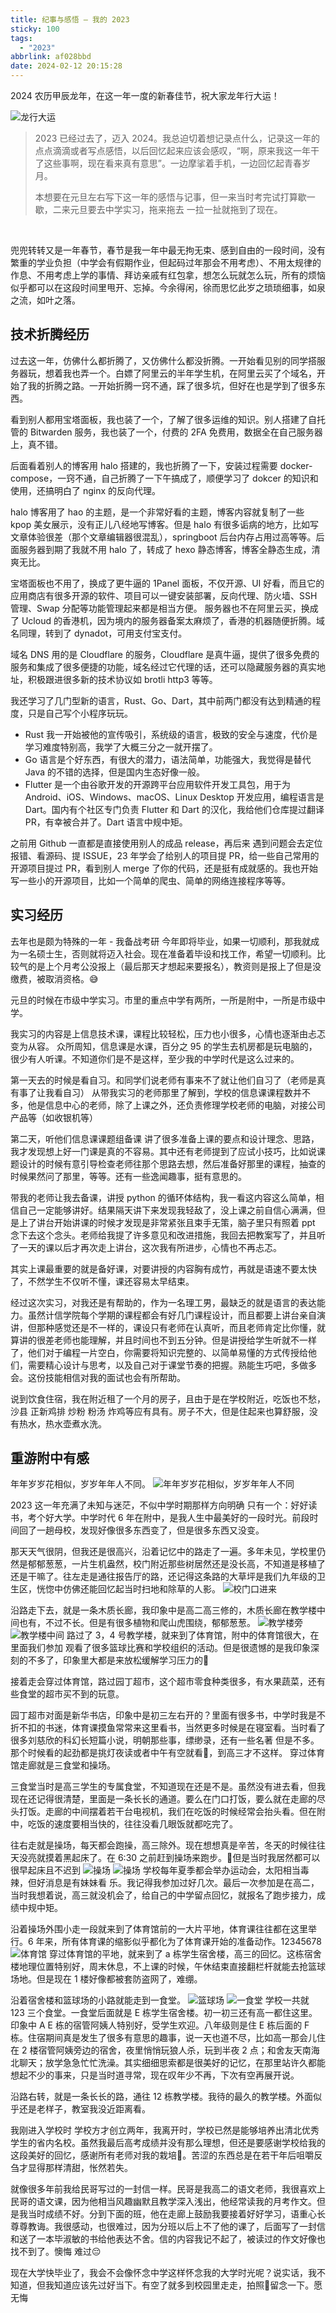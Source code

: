 ```yaml
---
title: 纪事与感悟 — 我的 2023
sticky: 100
tags:
  - "2023"
abbrlink: af028bbd
date: 2024-02-12 20:15:28
---
```


2024 农历甲辰龙年，在这一年一度的新春佳节，祝大家龙年行大运！

![龙行大运](1707741873052.webp)

> 2023 已经过去了，迈入 2024。我总迫切着想记录点什么，记录这一年的点点滴滴或者写点感悟，以后回忆起来应该会感叹，“啊，原来我这一年干了这些事啊，现在看来真有意思”。一边摩挲着手机，一边回忆起青春岁月。
>
> 本想要在元旦左右写下这一年的感悟与记事，但一来当时考完试打算歇一歇，二来元旦要去中学实习，拖来拖去 一拉一扯就拖到了现在。

<br/>

兜兜转转又是一年春节，春节是我一年中最无拘无束、感到自由的一段时间，没有繁重的学业负担（中学会有假期作业，但起码过年那会不用考虑）、不用太规律的作息、不用考虑上学的事情、拜访亲戚有红包拿，想怎么玩就怎么玩，所有的烦恼似乎都可以在这段时间里甩开、忘掉。今余得闲，徐而思忆此岁之琐琐细事，如泉之流，如叶之落。


## 技术折腾经历
过去这一年，仿佛什么都折腾了，又仿佛什么都没折腾。一开始看见别的同学搭服务器玩，想着我也弄一个。白嫖了阿里云的半年学生机，在阿里云买了个域名，开始了我的折腾之路。一开始折腾一窍不通，踩了很多坑，但好在也是学到了很多东西。

看到别人都用宝塔面板，我也装了一个，了解了很多运维的知识。别人搭建了自托管的 Bitwarden 服务，我也装了一个，付费的 2FA 免费用，数据全在自己服务器上，真不错。

后面看着别人的博客用 halo 搭建的，我也折腾了一下，安装过程需要 docker-compose，一窍不通，自己折腾了一下午搞成了，顺便学习了 dokcer 的知识和使用，还搞明白了 nginx 的反向代理。

halo 博客用了 hao 的主题，是一个非常好看的主题，博客内容就复制了一些 kpop 美女展示，没有正儿八经地写博客。但是 halo 有很多诟病的地方，比如写文章体验很差（那个文章编辑器很混乱），springboot 后台内存占用过高等等。后面服务器到期了我就不用 halo 了，转成了 hexo 静态博客，博客全静态生成，清爽无比。

宝塔面板也不用了，换成了更牛逼的 1Panel 面板，不仅开源、UI 好看，而且它的应用商店有很多开源的软件、项目可以一键安装部署，反向代理、防火墙、SSH 管理、Swap 分配等功能管理起来都是相当方便。
服务器也不在阿里云买，换成了 Ucloud 的香港机，因为境内的服务器备案太麻烦了，香港的机器随便折腾。域名同理，转到了 dynadot，可用支付宝支付。

域名 DNS 用的是 Cloudflare 的服务，Cloudflare 是真牛逼，提供了很多免费的服务和集成了很多便捷的功能，域名经过它代理的话，还可以隐藏服务器的真实地址，积极跟进很多新的技术协议如 brotli http3  等等。

我还学习了几门型新的语言，Rust、Go、Dart，其中前两门都没有达到精通的程度，只是自己写个小程序玩玩。
- Rust 我一开始被他的宣传吸引，系统级的语言，极致的安全与速度，代价是学习难度特别高，我学了大概三分之一就开摆了。
- Go 语言是个好东西，有很大的潜力，语法简单，功能强大，我觉得是替代 Java 的不错的选择，但是国内生态好像一般。
- Flutter 是一个由谷歌开发的开源跨平台应用软件开发工具包，用于为 Android、iOS、Windows、macOS、Linux Desktop 开发应用，编程语言是 Dart。国内有个社区专门负责 Flutter 和 Dart 的汉化，我给他们仓库提过翻译 PR，有幸被合并了。Dart 语言中规中矩。

之前用 Github 一直都是直接使用别人的成品 release，再后来 遇到问题会去定位报错、看源码、提 ISSUE，23 年学会了给别人的项目提 PR，给一些自己常用的开源项目提过 PR，看到别人 merge 了你的代码，还是挺有成就感的。我也开始写一些小的开源项目，比如一个简单的爬虫、简单的网络连接程序等等。


## 实习经历
去年也是颇为特殊的一年 - 我备战考研 今年即将毕业，如果一切顺利，那我就成为一名硕士生，否则就将迈入社会。现在准备着毕设和找工作，希望一切顺利。比较气的是上个月考公没报上（最后那天才想起来要报名），教资则是报上了但是没缴费，被取消资格。😅

元旦的时候在市级中学实习。市里的重点中学有两所，一所是附中，一所是市级中学。

我实习的内容是上信息技术课，课程比较轻松，压力也小很多，心情也逐渐由忐忑变为从容。
众所周知，信息课是水课，百分之 95 的学生去机房都是玩电脑的，很少有人听课。不知道你们是不是这样，至少我的中学时代是这么过来的。

第一天去的时候是看自习。和同学们说老师有事来不了就让他们自习了（老师是真有事了让我看自习）
从带我实习的老师那里了解到，学校的信息课课程数并不多，他是信息中心的老师，除了上课之外，还负责修理学校老师的电脑，对接公司产品等（如收银机等）

第二天，听他们信息课课题组备课 讲了很多准备上课的要点和设计理念、思路，我才发现想上好一门课是真的不容易。其中还有老师提到了应试小技巧，比如说课题设计的时候有意引导检查老师往那个思路去想，然后准备好那里的课程，抽查的时候果然问了那里，等等。还有一些逸闻趣事，挺有意思的。

带我的老师让我去备课，讲授 python 的循环体结构，我一看这内容这么简单，相信自己一定能够讲好。结果隔天讲下来发现我轻敌了，没上课之前自信心满满，但是上了讲台开始讲课的时候才发现是非常紧张且束手无策，脑子里只有照着 ppt 念下去这个念头。老师给我提了许多意见和改进措施，我回去把教案写了，并且听了一天的课以后才再次走上讲台，这次我有所进步，心情也不再忐忑。

其实上课最重要的就是备好课，对要讲授的内容胸有成竹，再就是语速不要太快了，不然学生不仅听不懂，课还容易太早结束。

经过这次实习，对我还是有帮助的，作为一名理工男，最缺乏的就是语言的表达能力。虽然计信学院每个学期的课程都会有好几门课程设计，而且都要上讲台亲自演讲，但那种感觉还是不一样的，课设只有老师在认真听，而且老师肯定比你懂，就算讲的很差老师也能理解，并且时间也不到五分钟。但是讲授给学生听就不一样了，他们对于编程一片空白，你需要将知识完整的、以简单易懂的方式传授给他们，需要精心设计与思考，以及自己对于课堂节奏的把握。熟能生巧吧，多做多会。这份技能相信对我的面试也会有所帮助。

说到饮食住宿，我在附近租了一个月的房子，且由于是在学校附近，吃饭也不愁，沙县 正新鸡排 炒粉 粉汤 炸鸡等应有具有。房子不大，但是住起来也算舒服，没有热水，热水壶煮水洗。


## 重游附中有感

年年岁岁花相似，岁岁年年人不同。
![年年岁岁花相似，岁岁年年人不同](2dfe63796.webp)

2023 这一年充满了未知与迷茫，不似中学时期那样方向明确 只有一个：好好读书，考个好大学。中学时代 6 年在附中，是我人生中最美好的一段时光。前段时间回了一趟母校，发现好像很多东西变了，但是很多东西又没变。

那天天气很阴，但我还是很高兴，沿着记忆中的路走了一遍。多年未见，学校里仍然是郁郁葱葱，一片生机盎然，校门附近那些树居然还是没长高，不知道是移植了还是干嘛了。往左走是通往报告厅的路，还记得这条路的大草坪是我们九年级的卫生区，恍惚中仿佛还能回忆起当时扫地和除草的人影。
![校门口进来](1707745688367.webp)


沿路走下去，就是一条木质长廊，我印象中是高二高三修的，木质长廊在教学楼中间也有，不过不长。但是有很多植物和爬山虎围绕，郁郁葱葱。
![教学楼旁](1707745688354.webp)
![教学楼中间](1707745688342.webp)
路过了 3，4 号教学楼，就来到了体育馆，附中的体育馆很大，在里面我们参加 观看了很多篮球比赛和学校组织的活动。但是很遗憾的是我印象深刻的不多了，印象里大都是来放松缓解学习压力的🤣

接着走会穿过体育馆，路过园丁超市，这个超市零食种类很多，有水果蔬菜，还有些食堂的超市买不到的玩意。

园丁超市对面是新华书店，印象中是初三左右开的？里面有很多书，中学时我是不折不扣的书迷，体育课摸鱼常常来这里看书，当然更多时候是在寝室看。当时看了很多刘慈欣的科幻长短篇小说，明朝那些事，缥缈录，还有一些名著 但是不多。那个时候看的起劲都是挑灯夜读或者中午有空就看🤣，到高三才不这样。
穿过体育馆走廊就是三食堂和操场。

三食堂当时是高三学生的专属食堂，不知道现在还是不是。虽然没有进去看，但我现在还记得很清楚，里面是一条长长的通道。要么在门口打饭，要么就在走廊的尽头打饭。走廊的中间摆着若干台电视机，我们在吃饭的时候经常会抬头看。但在附中，吃饭的速度要相当快的，往往没看几眼饭就都吃完了。

往右走就是操场，每天都会跑操，高三除外。现在想想真是辛苦，冬天的时候往往天没亮就摸着黑起床了。在 6:30 之前赶到操场来跑步。🤣但是当时我居然都可以很早起床且不迟到
![操场](1707745688331.webp)
![操场](1707745688319.webp)
学校每年夏季都会举办运动会，太阳相当毒辣，但好消息是有妹妹看 乐。我记得我参加过好几次。最后一次参加是在高二，当时我想着说，高三就没机会了，给自己的中学留点回忆，就报名了跑步接力，成绩中规中矩。

沿着操场外围小走一段就来到了体育馆前的一大片平地，体育课往往都在这里举行。6 年来，所有体育课的缩影似乎都化为了体育课开始的准备动作。12345678
![体育馆](1707745688308.webp)
穿过体育馆的平地，就来到了 a 栋学生宿舍楼，高三的回忆。这栋宿舍楼地理位置特别好，周末休息，不上课的时候，午休结束直接翻栏杆就能去抢篮球场地。但是现在 1 楼好像都被套防盗网了，难绷。

沿着宿舍楼和篮球场的小路就能走到一食堂。
![篮球场](1707745688294.webp)
![一食堂](1707745688268.webp)
学校一共就 123 三个食堂。一食堂后面就是 E 栋学生宿舍楼。初一初三还有高一都住这里。印象中 A E 栋的宿管阿姨人特别好，受学生欢迎。八年级则是住 E 栋后面的 F 栋。住宿期间真是发生了很多有意思的趣事，说一天也道不尽，比如高一那会儿住在 2 楼宿管阿姨旁边的宿舍，夜里悄悄玩狼人杀，玩到半夜 2 点；和舍友天南海北聊天；放学急急忙忙洗澡。其实细细思索都是很美好的记忆，在那里站许久都能想起不少的事来，只是当时道寻常，现在叹年少不再，下次有空再展开说。

沿路右转，就是一条长长的路，通往 12 栋教学楼。我待的最久的教学楼。外面似乎还是老样子，教室我没近距离看。

我刚进入学校时 学校方才创立两年，我离开时，学校已然是能够培养出清北优秀学生的省内名校。虽然我最后高考成绩并没有那么理想，但还是要感谢学校给我的这段美好的回忆，感谢所有老师对我的栽培🙏。苦涩的东西总是在若干年后咀嚼反刍才显得那样清甜，怅然若失。

就像很多年前我给民哥写过的一封信一样。民哥是我高二的语文老师，我很喜欢上民哥的语文课，因为他相当风趣幽默且教学深入浅出，他经常读我的月考作文。但是我当时成绩不好。分到下面的班，他在走廊上鼓励我要接着好好学习，语重心长 尊尊教诲。我很感动，也很难过，因为分班以后上不了他的课了，后面写了一封信和送了一本毕淑敏的书给他表达不舍。信的内容我记不起了，被读过的作文好像也找不到了。懊悔 难过😔

现在大学快毕业了，我会不会像怀念中学这样怀念我的大学时光呢？说实话，我不知道，但我知道应该先过好当下。有空了就多到校园里走走，拍照📸留念一下。愿无悔
